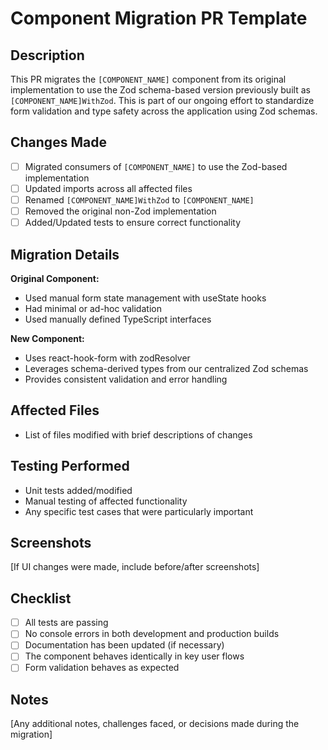 # Component Migration PR Template

## Description

This PR migrates the `[COMPONENT_NAME]` component from its original implementation to use the Zod schema-based version previously built as `[COMPONENT_NAME]WithZod`. This is part of our ongoing effort to standardize form validation and type safety across the application using Zod schemas.

## Changes Made

- [ ] Migrated consumers of `[COMPONENT_NAME]` to use the Zod-based implementation
- [ ] Updated imports across all affected files
- [ ] Renamed `[COMPONENT_NAME]WithZod` to `[COMPONENT_NAME]`
- [ ] Removed the original non-Zod implementation
- [ ] Added/Updated tests to ensure correct functionality

## Migration Details

**Original Component:**
- Used manual form state management with useState hooks
- Had minimal or ad-hoc validation
- Used manually defined TypeScript interfaces

**New Component:**
- Uses react-hook-form with zodResolver
- Leverages schema-derived types from our centralized Zod schemas
- Provides consistent validation and error handling

## Affected Files

- List of files modified with brief descriptions of changes

## Testing Performed

- Unit tests added/modified
- Manual testing of affected functionality
- Any specific test cases that were particularly important

## Screenshots

[If UI changes were made, include before/after screenshots]

## Checklist

- [ ] All tests are passing
- [ ] No console errors in both development and production builds
- [ ] Documentation has been updated (if necessary)
- [ ] The component behaves identically in key user flows
- [ ] Form validation behaves as expected

## Notes

[Any additional notes, challenges faced, or decisions made during the migration]

